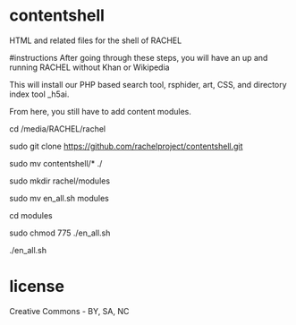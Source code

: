 # contentshell
HTML and related files for the shell of RACHEL

#instructions
After going through these steps, you will have an up and running RACHEL without Khan or Wikipedia

This will install our PHP based search tool, rsphider, art, CSS, and directory index tool _h5ai.

From here, you still have to add content modules.

cd /media/RACHEL/rachel

sudo git clone https://github.com/rachelproject/contentshell.git

sudo mv contentshell/* ./

sudo mkdir rachel/modules

sudo mv en_all.sh modules

cd modules

sudo chmod 775 ./en_all.sh

./en_all.sh

# license

Creative Commons - BY, SA, NC
